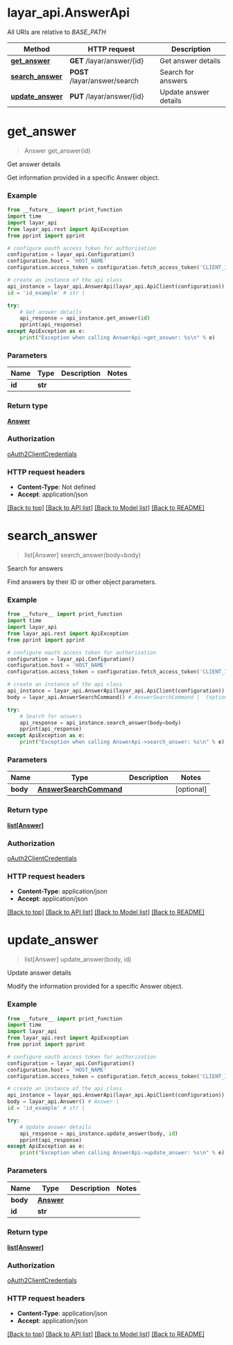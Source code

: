 # layar_api.AnswerApi

All URIs are relative to *BASE_PATH*

Method | HTTP request | Description
------------- | ------------- | -------------
[**get_answer**](AnswerApi.md#get_answer) | **GET** /layar/answer/{id} | Get answer details
[**search_answer**](AnswerApi.md#search_answer) | **POST** /layar/answer/search | Search for answers
[**update_answer**](AnswerApi.md#update_answer) | **PUT** /layar/answer/{id} | Update answer details

# **get_answer**
> Answer get_answer(id)

Get answer details

Get information provided in a specific Answer object.

### Example
```python
from __future__ import print_function
import time
import layar_api
from layar_api.rest import ApiException
from pprint import pprint

# configure oauth access token for authorization
configuration = layar_api.Configuration()
configuration.host = 'HOST_NAME'
configuration.access_token = configuration.fetch_access_token('CLIENT_ID', 'CLIENT_SECRET')

# create an instance of the api class
api_instance = layar_api.AnswerApi(layar_api.ApiClient(configuration))
id = 'id_example' # str | 

try:
    # Get answer details
    api_response = api_instance.get_answer(id)
    pprint(api_response)
except ApiException as e:
    print("Exception when calling AnswerApi->get_answer: %s\n" % e)
```

### Parameters

Name | Type | Description  | Notes
------------- | ------------- | ------------- | -------------
 **id** | **str**|  | 

### Return type

[**Answer**](Answer.md)

### Authorization

[oAuth2ClientCredentials](../README.md#oAuth2ClientCredentials)

### HTTP request headers

 - **Content-Type**: Not defined
 - **Accept**: application/json

[[Back to top]](#) [[Back to API list]](../README.md#documentation-for-api-endpoints) [[Back to Model list]](../README.md#documentation-for-models) [[Back to README]](../README.md)

# **search_answer**
> list[Answer] search_answer(body=body)

Search for answers

Find answers by their ID or other object parameters.

### Example
```python
from __future__ import print_function
import time
import layar_api
from layar_api.rest import ApiException
from pprint import pprint

# configure oauth access token for authorization
configuration = layar_api.Configuration()
configuration.host = 'HOST_NAME'
configuration.access_token = configuration.fetch_access_token('CLIENT_ID', 'CLIENT_SECRET')

# create an instance of the api class
api_instance = layar_api.AnswerApi(layar_api.ApiClient(configuration))
body = layar_api.AnswerSearchCommand() # AnswerSearchCommand |  (optional)

try:
    # Search for answers
    api_response = api_instance.search_answer(body=body)
    pprint(api_response)
except ApiException as e:
    print("Exception when calling AnswerApi->search_answer: %s\n" % e)
```

### Parameters

Name | Type | Description  | Notes
------------- | ------------- | ------------- | -------------
 **body** | [**AnswerSearchCommand**](AnswerSearchCommand.md)|  | [optional] 

### Return type

[**list[Answer]**](Answer.md)

### Authorization

[oAuth2ClientCredentials](../README.md#oAuth2ClientCredentials)

### HTTP request headers

 - **Content-Type**: application/json
 - **Accept**: application/json

[[Back to top]](#) [[Back to API list]](../README.md#documentation-for-api-endpoints) [[Back to Model list]](../README.md#documentation-for-models) [[Back to README]](../README.md)

# **update_answer**
> list[Answer] update_answer(body, id)

Update answer details

Modify the information provided for a specific Answer object.

### Example
```python
from __future__ import print_function
import time
import layar_api
from layar_api.rest import ApiException
from pprint import pprint

# configure oauth access token for authorization
configuration = layar_api.Configuration()
configuration.host = 'HOST_NAME'
configuration.access_token = configuration.fetch_access_token('CLIENT_ID', 'CLIENT_SECRET')

# create an instance of the api class
api_instance = layar_api.AnswerApi(layar_api.ApiClient(configuration))
body = layar_api.Answer() # Answer | 
id = 'id_example' # str | 

try:
    # Update answer details
    api_response = api_instance.update_answer(body, id)
    pprint(api_response)
except ApiException as e:
    print("Exception when calling AnswerApi->update_answer: %s\n" % e)
```

### Parameters

Name | Type | Description  | Notes
------------- | ------------- | ------------- | -------------
 **body** | [**Answer**](Answer.md)|  | 
 **id** | **str**|  | 

### Return type

[**list[Answer]**](Answer.md)

### Authorization

[oAuth2ClientCredentials](../README.md#oAuth2ClientCredentials)

### HTTP request headers

 - **Content-Type**: application/json
 - **Accept**: application/json

[[Back to top]](#) [[Back to API list]](../README.md#documentation-for-api-endpoints) [[Back to Model list]](../README.md#documentation-for-models) [[Back to README]](../README.md)

